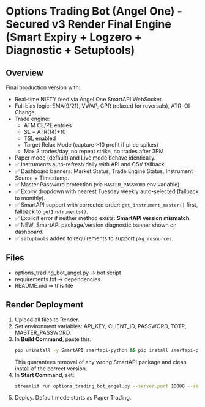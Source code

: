 # Options Trading Bot (Angel One) - Secured v3 Render Final Engine (Smart Expiry + Logzero + Diagnostic + Setuptools)

## Overview
Final production version with:
- Real-time NIFTY feed via Angel One SmartAPI WebSocket.
- Full bias logic: EMA(9/21), VWAP, CPR (relaxed for reversals), ATR, OI Change.
- Trade engine:
  - ATM CE/PE entries
  - SL = ATR(14)+10
  - TSL enabled
  - Target Relax Mode (capture >10 profit if price spikes)
  - Max 3 trades/day, no repeat strike, no trades after 3PM
- Paper mode (default) and Live mode behave identically.
- ✅ Instruments auto-refresh daily with API and CSV fallback.
- ✅ Dashboard banners: Market Status, Trade Engine Status, Instrument Source + Timestamp.
- ✅ Master Password protection (via `MASTER_PASSWORD` env variable).
- ✅ Expiry dropdown with nearest Tuesday weekly auto-selected (fallback to monthly).
- ✅ SmartAPI support with corrected order: `get_instrument_master()` first, fallback to `getInstruments()`.
- ✅ Explicit error if neither method exists: **SmartAPI version mismatch**.
- ✅ NEW: SmartAPI package/version diagnostic banner shown on dashboard.
- ✅ `setuptools` added to requirements to support `pkg_resources`.

## Files
- options_trading_bot_angel.py → bot script
- requirements.txt → dependencies
- README.md → this file

## Render Deployment
1. Upload all files to Render.
2. Set environment variables: API_KEY, CLIENT_ID, PASSWORD, TOTP, MASTER_PASSWORD.
3. In **Build Command**, paste this:
   ```bash
   pip uninstall -y SmartAPI smartapi-python && pip install smartapi-python==1.5.5 && pip install -r requirements.txt
   ```
   This guarantees removal of any wrong SmartAPI package and clean install of the correct version.
4. In **Start Command**, set:
   ```bash
   streamlit run options_trading_bot_angel.py --server.port 10000 --server.address 0.0.0.0
   ```
5. Deploy. Default mode starts as Paper Trading.
